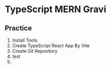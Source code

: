 # TypeScript MERN Gravi

## Practice
1. Install Tools
2. Create TypeScript React App By Vite
3. Create Git Repository
4. test
5. 